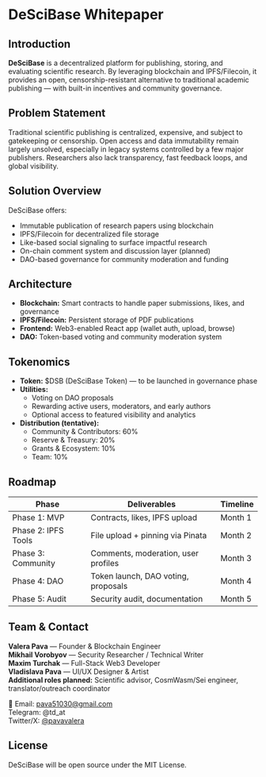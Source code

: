 
# DeSciBase Whitepaper

## Introduction

**DeSciBase** is a decentralized platform for publishing, storing, and evaluating scientific research. By leveraging blockchain and IPFS/Filecoin, it provides an open, censorship-resistant alternative to traditional academic publishing — with built-in incentives and community governance.

## Problem Statement

Traditional scientific publishing is centralized, expensive, and subject to gatekeeping or censorship. Open access and data immutability remain largely unsolved, especially in legacy systems controlled by a few major publishers. Researchers also lack transparency, fast feedback loops, and global visibility.

## Solution Overview

DeSciBase offers:

- Immutable publication of research papers using blockchain
- IPFS/Filecoin for decentralized file storage
- Like-based social signaling to surface impactful research
- On-chain comment system and discussion layer (planned)
- DAO-based governance for community moderation and funding

## Architecture

- **Blockchain:** Smart contracts to handle paper submissions, likes, and governance
- **IPFS/Filecoin:** Persistent storage of PDF publications
- **Frontend:** Web3-enabled React app (wallet auth, upload, browse)
- **DAO:** Token-based voting and community moderation system

## Tokenomics

- **Token:** $DSB (DeSciBase Token) — to be launched in governance phase
- **Utilities:**
  - Voting on DAO proposals
  - Rewarding active users, moderators, and early authors
  - Optional access to featured visibility and analytics
- **Distribution (tentative):**
  - Community & Contributors: 60%
  - Reserve & Treasury: 20%
  - Grants & Ecosystem: 10%
  - Team: 10%

## Roadmap

| Phase               | Deliverables                          | Timeline |
|---------------------|----------------------------------------|----------|
| Phase 1: MVP        | Contracts, likes, IPFS upload          | Month 1  |
| Phase 2: IPFS Tools | File upload + pinning via Pinata       | Month 2  |
| Phase 3: Community  | Comments, moderation, user profiles    | Month 3  |
| Phase 4: DAO        | Token launch, DAO voting, proposals    | Month 4  |
| Phase 5: Audit      | Security audit, documentation          | Month 5  |

## Team & Contact

**Valera Pava** — Founder & Blockchain Engineer  
**Mikhail Vorobyov** — Security Researcher / Technical Writer  
**Maxim Turchak** — Full-Stack Web3 Developer  
**Vladislava Pava** — UI/UX Designer & Artist  
**Additional roles planned:** Scientific advisor, CosmWasm/Sei engineer, translator/outreach coordinator

📩 Email: pava51030@gmail.com  
Telegram: @td_at  
Twitter/X: [@pavavalera](https://twitter.com/pavavalera)

## License

DeSciBase will be open source under the MIT License.
